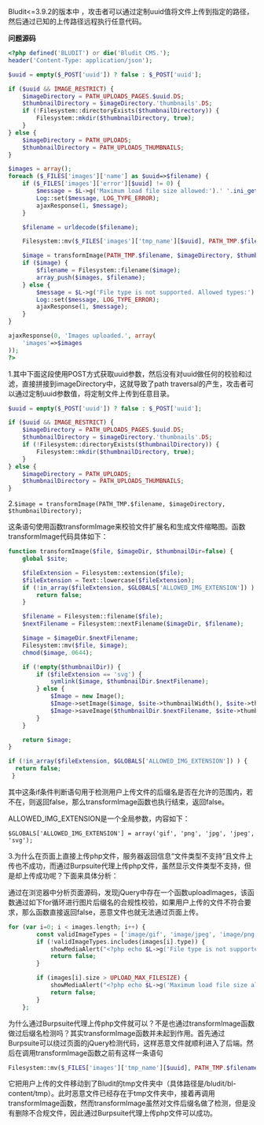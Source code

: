 Bludit<=3.9.2的版本中 ，攻击者可以通过定制uuid值将文件上传到指定的路径，然后通过已知的上传路径远程执行任意代码。

**问题源码**

```php
<?php defined('BLUDIT') or die('Bludit CMS.');
header('Content-Type: application/json');

$uuid = empty($_POST['uuid']) ? false : $_POST['uuid'];

if ($uuid && IMAGE_RESTRICT) {
    $imageDirectory = PATH_UPLOADS_PAGES.$uuid.DS;
    $thumbnailDirectory = $imageDirectory.'thumbnails'.DS;
    if (!Filesystem::directoryExists($thumbnailDirectory)) {
        Filesystem::mkdir($thumbnailDirectory, true);
    }
} else {
    $imageDirectory = PATH_UPLOADS;
    $thumbnailDirectory = PATH_UPLOADS_THUMBNAILS;
}

$images = array();
foreach ($_FILES['images']['name'] as $uuid=>$filename) {
    if ($_FILES['images']['error'][$uuid] != 0) {
        $message = $L->g('Maximum load file size allowed:').' '.ini_get('upload_max_filesize');
        Log::set($message, LOG_TYPE_ERROR);
        ajaxResponse(1, $message);
    }

    $filename = urldecode($filename);

    Filesystem::mv($_FILES['images']['tmp_name'][$uuid], PATH_TMP.$filename);

    $image = transformImage(PATH_TMP.$filename, $imageDirectory, $thumbnailDirectory);
    if ($image) {
        $filename = Filesystem::filename($image);
        array_push($images, $filename);
    } else {
        $message = $L->g('File type is not supported. Allowed types:').' '.implode(', ',$GLOBALS['ALLOWED_IMG_EXTENSION']);
        Log::set($message, LOG_TYPE_ERROR);
        ajaxResponse(1, $message);
    }
}

ajaxResponse(0, 'Images uploaded.', array(
    'images'=>$images
));
?>
```



1.其中下面这段使用POST方式获取uuid参数，然后没有对uuid做任何的校验和过滤，直接拼接到imageDirectory中，这就导致了path traversal的产生，攻击者可以通过定制uuid参数值，将定制文件上传到任意目录。 

```php
$uuid = empty($_POST['uuid']) ? false : $_POST['uuid'];

if ($uuid && IMAGE_RESTRICT) {
    $imageDirectory = PATH_UPLOADS_PAGES.$uuid.DS;
    $thumbnailDirectory = $imageDirectory.'thumbnails'.DS;
    if (!Filesystem::directoryExists($thumbnailDirectory)) {
        Filesystem::mkdir($thumbnailDirectory, true);
    }
} else {
    $imageDirectory = PATH_UPLOADS;
    $thumbnailDirectory = PATH_UPLOADS_THUMBNAILS;
}
```

2.`$image = transformImage(PATH_TMP.$filename, $imageDirectory, $thumbnailDirectory);` 

这条语句使用函数transformImage来校验文件扩展名和生成文件缩略图。函数transformImage代码具体如下： 

```php
function transformImage($file, $imageDir, $thumbnailDir=false) {
    global $site;

    $fileExtension = Filesystem::extension($file);
    $fileExtension = Text::lowercase($fileExtension);
    if (!in_array($fileExtension, $GLOBALS['ALLOWED_IMG_EXTENSION']) ) {
        return false;
    }

    $filename = Filesystem::filename($file);
    $nextFilename = Filesystem::nextFilename($imageDir, $filename);

    $image = $imageDir.$nextFilename;
    Filesystem::mv($file, $image);
    chmod($image, 0644);

    if (!empty($thumbnailDir)) {
        if ($fileExtension == 'svg') {
            symlink($image, $thumbnailDir.$nextFilename);
        } else {
            $Image = new Image();
            $Image->setImage($image, $site->thumbnailWidth(), $site->thumbnailHeight(), 'crop');
            $Image->saveImage($thumbnailDir.$nextFilename, $site->thumbnailQuality(), true);
        }
    }

    return $image;
}
```

```php
if (!in_array($fileExtension, $GLOBALS['ALLOWED_IMG_EXTENSION']) ) {
  return false;
 }
```

其中这条if条件判断语句用于检测用户上传文件的后缀名是否在允许的范围内，若不在，则返回false，那么transformImage函数也执行结束，返回false。

ALLOWED_IMG_EXTENSION是一个全局参数，内容如下：

```
$GLOBALS['ALLOWED_IMG_EXTENSION'] = array('gif', 'png', 'jpg', 'jpeg', 'svg');
```

3.为什么在页面上直接上传php文件，服务器返回信息“文件类型不支持”且文件上传也不成功，而通过Burpsuite代理上传php文件，虽然显示文件类型不支持，但是却上传成功呢？下面来具体分析：

通过在浏览器中分析页面源码，发现jQuery中存在一个函数uploadImages，该函数通过如下for循环进行图片后缀名的合规性校验，如果用户上传的文件不符合要求，那么函数直接返回false，恶意文件也就无法通过页面上传。

```php
for (var i=0; i < images.length; i++) {
        const validImageTypes = ['image/gif', 'image/jpeg', 'image/png', 'image/svg+xml'];
        if (!validImageTypes.includes(images[i].type)) {
            showMediaAlert("<?php echo $L->g('File type is not supported. Allowed types:').' '.implode(', ',$GLOBALS['ALLOWED_IMG_EXTENSION']) ?>");
            return false;
        }

        if (images[i].size > UPLOAD_MAX_FILESIZE) {
            showMediaAlert("<?php echo $L->g('Maximum load file size allowed:').' '.ini_get('upload_max_filesize') ?>");
            return false;
        }
    };
```

为什么通过Burpsuite代理上传php文件就可以？不是也通过transformImage函数做过后缀名检测吗？其实transformImage函数并未起到作用。首先通过Burpsuite可以绕过页面的jQuery检测代码，这样恶意文件就顺利进入了后端。然后在调用transformImage函数之前有这样一条语句 

```php
Filesystem::mv($_FILES['images']['tmp_name'][$uuid], PATH_TMP.$filename);
```

它把用户上传的文件移动到了Bludit的tmp文件夹中（具体路径是/bludit/bl-content/tmp）。此时恶意文件已经存在于tmp文件夹中，接着再调用transformImage函数，然而transformImage虽然对文件后缀名做了检测，但是没有删除不合规文件，因此通过Burpsuite代理上传php文件可以成功。 